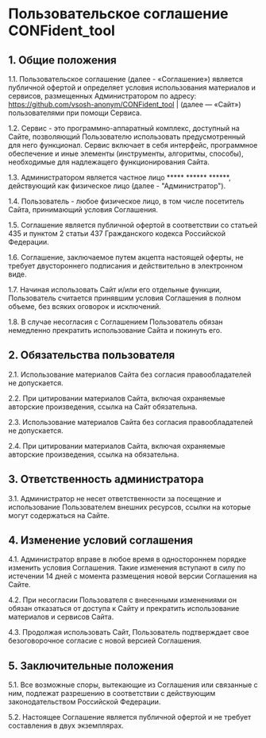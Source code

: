 # Пользовательское соглашение CONFident_tool

## 1. Общие положения
1.1. Пользовательское соглашение (далее - «Соглашение») является публичной офертой и определяет условия использования материалов и сервисов, размещенных Администратором по адресу: https://github.com/vsosh-anonym/CONFident_tool | (далее — «Сайт») пользователями при помощи Сервиса.

1.2. Сервис - это программно-аппаратный комплекс, доступный на Сайте, позволяющий Пользователю использовать предусмотренный для него функционал. Сервис включает в себя интерфейс, программное обеспечение и иные элементы (инструменты, алгоритмы, способы), необходимые для надлежащего функционирования Сайта.

1.3. Администратором является частное лицо ***** ****** ******, действующий как физическое лицо (далее - "Администратор").

1.4. Пользователь - любое физическое лицо, в том числе посетитель Сайта, принимающий условия Соглашения.

1.5. Соглашение является публичной офертой в соответствии со статьей 435 и пунктом 2 статьи 437 Гражданского кодекса Российской Федерации.

1.6. Соглашение, заключаемое путем акцепта настоящей оферты, не требует двустороннего подписания и действительно в электронном виде.

1.7. Начиная использовать Сайт и/или его отдельные функции, Пользователь считается принявшим условия Соглашения в полном объеме, без всяких оговорок и исключений.

1.8. В случае несогласия с Соглашением Пользователь обязан немедленно прекратить использование Сайта и покинуть его.

## 2. Обязательства пользователя
2.1. Использование материалов Сайта без согласия правообладателей не допускается.

2.2. При цитировании материалов Сайта, включая охраняемые авторские произведения, ссылка на Сайт обязательна.

2.3. Использование материалов Сайта без согласия правообладателей не допускается.

2.4. При цитировании материалов Сайта, включая охраняемые авторские произведения, ссылка на обязательна.

## 3. Ответственность администратора
3.1. Администратор не несет ответственности за посещение и использование Пользователем внешних ресурсов, ссылки на которые могут содержаться на Сайте.

## 4. Изменение условий соглашения
4.1. Администратор вправе в любое время в одностороннем порядке изменить условия Соглашения. Такие изменения вступают в силу по истечении 14 дней с момента размещения новой версии Соглашения на Сайте.

4.2. При несогласии Пользователя с внесенными изменениями он обязан отказаться от доступа к Сайту и прекратить использование материалов и сервисов Сайта.

4.3. Продолжая использовать Сайт, Пользователь подтверждает свое безоговорочное согласие с новой версией Соглашения.

## 5. Заключительные положения
5.1. Все возможные споры, вытекающие из Соглашения или связанные с ним, подлежат разрешению в соответствии с действующим законодательством Российской Федерации.

5.2. Настоящее Соглашение является публичной офертой и не требует составления в двух экземплярах.